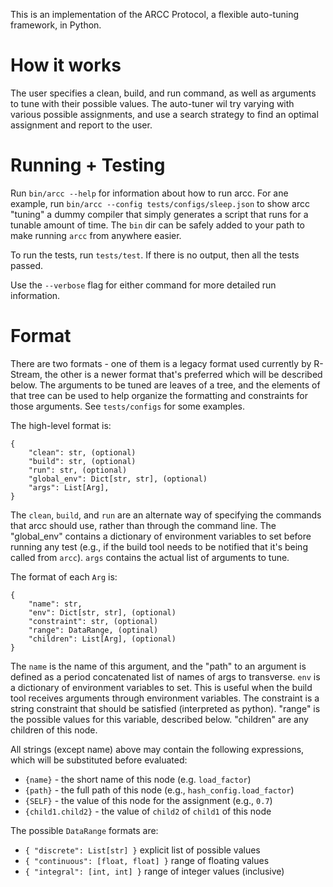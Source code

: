 This is an implementation of the ARCC Protocol, a flexible auto-tuning framework, in Python.

# How it works

The user specifies a clean, build, and run command, as well as arguments to tune with their possible values. The auto-tuner wil try varying with various possible assignments, and use a search strategy to find an optimal assignment and report to the user.

# Running + Testing

Run `bin/arcc --help` for information about how to run arcc. For ane example, run `bin/arcc --config tests/configs/sleep.json` to show arcc "tuning" a dummy compiler that simply generates a script that runs for a tunable amount of time. The `bin` dir can be safely added to your path to make running `arcc` from anywhere easier. 

To run the tests, run `tests/test`. If there is no output, then all the tests passed. 

Use the `--verbose` flag for either command for more detailed run information.

# Format

There are two formats - one of them is a legacy format used currently by R-Stream, the other is a newer format that's preferred which will be described below. The arguments to be tuned are leaves of a tree, and the elements of that tree can be used to help organize the formatting and constraints for those arguments. See `tests/configs` for some examples. 

The high-level format is: 
```
{ 
    "clean": str, (optional)
    "build": str, (optional)
    "run": str, (optional)
    "global_env": Dict[str, str], (optional)
    "args": List[Arg],
}
```
The `clean`, `build`, and `run` are an alternate way of specifying the commands that arcc should use, rather than through the command line. The "global_env" contains a dictionary of environment variables to set before running any test (e.g., if the build tool needs to be notified that it's being called from `arcc`). `args` contains the actual list of arguments to tune.

The format of each `Arg` is:
```
{
    "name": str, 
    "env": Dict[str, str], (optional)
    "constraint": str, (optional)
    "range": DataRange, (optinal)
    "children": List[Arg], (optional)
}
``` 

The `name` is the name of this argument, and the "path" to an argument is defined as a period concatenated list of names of args to transverse. `env` is a dictionary of environment variables to set. This is useful when the build tool receives arguments through environment variables. The constraint is a string constraint that should be satisfied (interpreted as python). "range" is the possible values for this variable, described below. "children" are any children of this node.

All strings (except name) above may contain the following expressions, which will be substituted before evaluated:

- `{name}` - the short name of this node (e.g. `load_factor`)  
- `{path}` - the full path of this node (e.g., `hash_config.load_factor`)
- `{SELF}` - the value of this node for the assignment (e.g., `0.7`)
- `{child1.child2}` - the value of `child2` of `child1` of this node
 
 The possible `DataRange` formats are:
 - `{ "discrete": List[str] }` explicit list of possible values
 - `{ "continuous": [float, float] }` range of floating values 
 - `{ "integral": [int, int] }` range of integer values (inclusive)